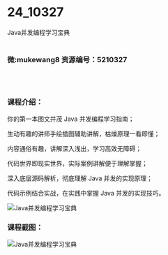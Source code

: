 # 24_10327
Java并发编程学习宝典
<br/></br>
<h3>微:mukewang8 资源编号：5210327</h3>
<br/></br>
<h3>课程介绍：</h3>
<p>你的第一本图文并茂 Java <a title="查看与 并发编程 相关的文章" target="_blank">并发编程</a>学习指南；</p>
<p>生动有趣的讲师手绘插图辅助讲解，枯燥原理一看即懂；</p>
<p>内容通俗有趣，讲解深入浅出，学习高效无障碍；</p>
<p>代码世界即现实世界，实际案例讲解便于理解掌握；</p>
<p>深入底层源码解析，彻底理解 Java 并发的实现原理；</p>
<p>代码示例结合实战，在实践中掌握 Java 并发的实现技巧。</p>
<p><img src="https://www.ko996.com/wp-content/uploads/img/2020/02/1-65-300x224.png" alt="Java并发编程学习宝典"></p>
<div class="info-desc">
<h3>课程截图：</h3>
<p><img src="https://www.ko996.com/wp-content/uploads/img/2020/02/11-62.png" alt="Java并发编程学习宝典"></p>
<p>&nbsp;</p>


			
</div>
